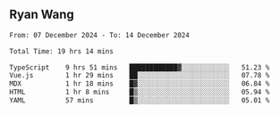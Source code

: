 ## Ryan Wang

<!--START_SECTION:waka-->

```txt
From: 07 December 2024 - To: 14 December 2024

Total Time: 19 hrs 14 mins

TypeScript    9 hrs 51 mins   ████████████▓░░░░░░░░░░░░   51.23 %
Vue.js        1 hr 29 mins    ██░░░░░░░░░░░░░░░░░░░░░░░   07.78 %
MDX           1 hr 18 mins    █▓░░░░░░░░░░░░░░░░░░░░░░░   06.84 %
HTML          1 hr 8 mins     █▒░░░░░░░░░░░░░░░░░░░░░░░   05.94 %
YAML          57 mins         █▒░░░░░░░░░░░░░░░░░░░░░░░   05.01 %
```

<!--END_SECTION:waka-->
